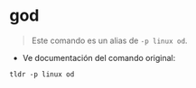 # god

> Este comando es un alias de `-p linux od`.

- Ve documentación del comando original:

`tldr -p linux od`
